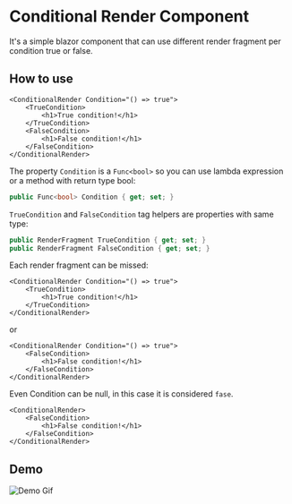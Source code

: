 # Conditional Render Component

It's a simple blazor component that can use different render fragment per condition true or false.

## How to use

```razor
<ConditionalRender Condition="() => true">
    <TrueCondition>
        <h1>True condition!</h1>
    </TrueCondition>
    <FalseCondition>
        <h1>False condition!</h1>
    </FalseCondition>
</ConditionalRender>
```

The property `Condition` is a `Func<bool>` so you can use lambda expression or a method with return type bool:

```c#
public Func<bool> Condition { get; set; }
```

`TrueCondition` and `FalseCondition` tag helpers are properties with same type:

```c#
public RenderFragment TrueCondition { get; set; }
public RenderFragment FalseCondition { get; set; }
```

Each render fragment can be missed:

```razor
<ConditionalRender Condition="() => true">
    <TrueCondition>
        <h1>True condition!</h1>
    </TrueCondition>
</ConditionalRender>
```

or

```razor
<ConditionalRender Condition="() => true">
    <FalseCondition>
        <h1>False condition!</h1>
    </FalseCondition>
</ConditionalRender>
```

Even Condition can be null, in this case it is considered `fase`.

```razor
<ConditionalRender>
    <FalseCondition>
        <h1>False condition!</h1>
    </FalseCondition>
</ConditionalRender>
```

## Demo

![Demo Gif](/images/logo.png)
